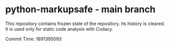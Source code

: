 # python-markupsafe - main branch

This repository contains frozen state of the repository.
Its history is cleared. It is used only for static code
analysis with Codacy.

Commit Time: 1691395093